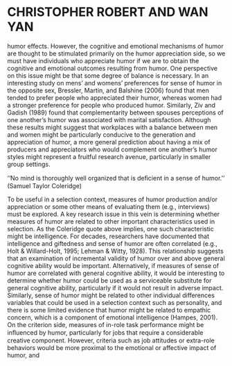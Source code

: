 # CHRISTOPHER ROBERT AND WAN YAN

humor effects. However, the cognitive and emotional mechanisms of humor are thought to be stimulated primarily on the humor appreciation side, so we must have individuals who appreciate humor if we are to obtain the cognitive and emotional outcomes resulting from humor. One perspective on this issue might be that some degree of balance is necessary. In an interesting study on mens’ and womens’ preferences for sense of humor in the opposite sex, Bressler, Martin, and Balshine (2006) found that men tended to prefer people who appreciated their humor, whereas women had a stronger preference for people who produced humor. Similarly, Ziv and Gadish (1989) found that complementarity between spouses perceptions of one another’s humor was associated with marital satisfaction. Although these results might suggest that workplaces with a balance between men and women might be particularly conducive to the generation and appreciation of humor, a more general prediction about having a mix of producers and appreciators who would complement one another’s humor styles might represent a fruitful research avenue, particularly in smaller group settings.

‘‘No mind is thoroughly well organized that is deﬁcient in a sense of humor.’’ (Samuel Taylor Coleridge)

To be useful in a selection context, measures of humor production and/or appreciation or some other means of evaluating them (e.g., interviews) must be explored. A key research issue in this vein is determining whether measures of humor are related to other important characteristics used in selection. As the Coleridge quote above implies, one such characteristic might be intelligence. For decades, researchers have documented that intelligence and giftedness and sense of humor are often correlated (e.g., Holt & Willard-Holt, 1995; Lehman & Witty, 1928). This relationship suggests that an examination of incremental validity of humor over and above general cognitive ability would be important. Alternatively, if measures of sense of humor are correlated with general cognitive ability, it would be interesting to determine whether humor could be used as a serviceable substitute for general cognitive ability, particularly if it would not result in adverse impact. Similarly, sense of humor might be related to other individual differences variables that could be used in a selection context such as personality, and there is some limited evidence that humor might be related to empathic concern, which is a component of emotional intelligence (Hampes, 2001). On the criterion side, measures of in-role task performance might be inﬂuenced by humor, particularly for jobs that require a considerable creative component. However, criteria such as job attitudes or extra-role behaviors would be more proximal to the emotional or affective impact of humor, and